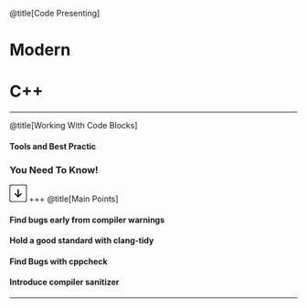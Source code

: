 @title[Code Presenting]
# Modern 
# C++

---
@title[Working With Code Blocks]

#### Tools and Best Practic 

### You Need To Know!

![Press Down Key](assets/down-arrow.png)
+++
@title[Main Points]

#### Find bugs early from compiler warnings
#### Hold a good standard with clang-tidy
#### Find Bugs with cppcheck
#### Introduce compiler sanitizer

---
